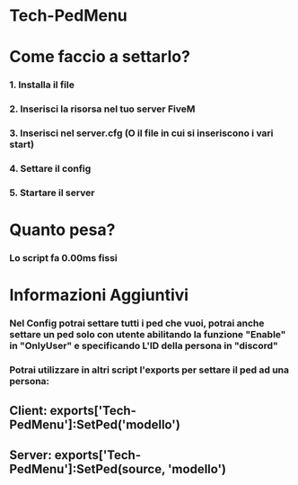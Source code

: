 # Tech-PedMenu


# Come faccio a settarlo?
### 1. Installa il file
### 2. Inserisci la risorsa nel tuo server FiveM
### 3. Inserisci nel server.cfg (O il file in cui si inseriscono i vari start)
### 4. Settare il config
### 5. Startare il server


# Quanto pesa?
### Lo script fa 0.00ms fissi

# Informazioni Aggiuntivi
### Nel Config potrai settare tutti i ped che vuoi, potrai anche settare un ped solo con utente abilitando la funzione "Enable" in "OnlyUser" e specificando L'ID della persona in "discord"

### Potrai utilizzare in altri script l'exports per settare il ped ad una persona:

## Client: exports['Tech-PedMenu']:SetPed('modello')

## Server: exports['Tech-PedMenu']:SetPed(source, 'modello')
